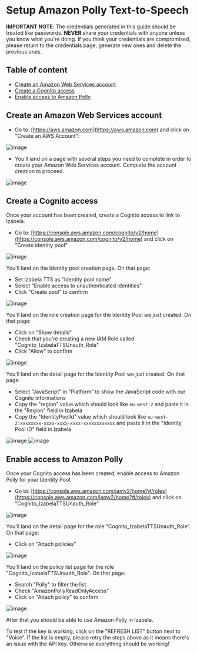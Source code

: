 # Setup Amazon Polly Text-to-Speech

**IMPORTANT NOTE**: The credentials generated in this guide should be treated like passwords. **NEVER** share your credentials with anyone unless you know what you're doing. If you think your credentials are compromised, please return to the credentials page, generate new ones and delete the previous ones.

## Table of content
* [Create an Amazon Web Services account](#create-an-amazon-web-services-account)
* [Create a Cognito access](#create-a-cognito-access)
* [Enable access to Amazon Polly](#enable-access-to-amazon-polly)

## Create an Amazon Web Services account
* Go to: [https://aws.amazon.com](https://aws.amazon.com) and click on "Create an AWS Account":

![image](https://user-images.githubusercontent.com/15323067/142482900-cce31fcd-8ccc-4545-96a2-293ff208d366.png)

* You'll land on a page with several steps you need to complete in order to create your Amazon Web Services account. Complete the account creation to proceed.

![image](https://user-images.githubusercontent.com/15323067/142484742-61d18e7f-9334-4dd9-96cb-ab248aa8b714.png)

## Create a Cognito access
Once your account has been created, create a Cognito access to link to Izabela.
* Go to: [https://console.aws.amazon.com/cognito/v2/home](https://console.aws.amazon.com/cognito/v2/home) and click on "Create identity pool"

![image](https://user-images.githubusercontent.com/15323067/142485977-c2f87be6-9bd4-4332-93de-307b2e0fc1fa.png)

You'll land on the Identity pool creation page. On that page:
* Set Izabela TTS as  "Identity pool name"
* Select "Enable access to unauthenticated identities"
* Click "Create pool" to confirm

![image](https://user-images.githubusercontent.com/15323067/142488871-5a0751a3-4ae0-4752-ae43-cd21971c42fc.png)

You'll land on the role creation page for the Identity Pool we just created. On that page:
* Click on "Show details"
* Check that you're creating a new IAM Role called "Cognito_IzabelaTTSUnauth_Role"
* Click "Allow" to confirm

![image](https://user-images.githubusercontent.com/15323067/142490680-7c5c331a-bb7e-466d-a569-85d0c1573435.png)

You'll land on the detail page for the Identity Pool we just created. On that page:
* Select "JavaScript" in "Platform" to show the JavaScript code with our Cognito informations
* Copy the "region" value which should look like `eu-west-2` and paste it in the "Region" field in Izabela
* Copy the "IdentityPoolId" value which should look like `eu-west-2:xxxxxxxx-xxxx-xxxx-xxxx-xxxxxxxxxxxx` and paste it in the "Identity Pool ID" field in Izabela

![image](https://user-images.githubusercontent.com/15323067/142492229-a7cc1aef-ccf0-4237-80ad-5849fc6e4648.png)
![image](https://user-images.githubusercontent.com/15323067/142492415-a2d3b9ee-a4eb-4af6-bde7-513f1622eb70.png)


## Enable access to Amazon Polly
Once your Cognito access has been created, enable access to Amazon Polly for your Identity Pool.
* Go to: [https://console.aws.amazon.com/iamv2/home?#/roles](https://console.aws.amazon.com/iamv2/home?#/roles) and click on "Cognito_IzabelaTTSUnauth_Role"

![image](https://user-images.githubusercontent.com/15323067/142719893-94f24bce-f2b2-4032-b0f5-5e8f3c980d0a.png)

You'll land on the detail page for the role "Cognito_IzabelaTTSUnauth_Role". On that page:
* Click on "Attach policies"

![image](https://user-images.githubusercontent.com/15323067/142720004-dace8e66-5a73-4e40-9ef5-7ac7d082dcab.png)

You'll land on the policy list page for the role "Cognito_IzabelaTTSUnauth_Role". On that page:
* Search "Polly" to filter the list
* Check "AmazonPollyReadOnlyAccess"
* Click on "Attach policy" to confirm

![image](https://user-images.githubusercontent.com/15323067/142720035-6db46525-e828-470d-a9f5-3b31ae43afdf.png)

After that you should be able to use Amazon Polly in Izabela.

To test if the key is working, click on the "REFRESH LIST" button next to "Voice". If the list is empty, please retry the steps above as it means there's an issue with the API key. Otherwise everything should be working!
